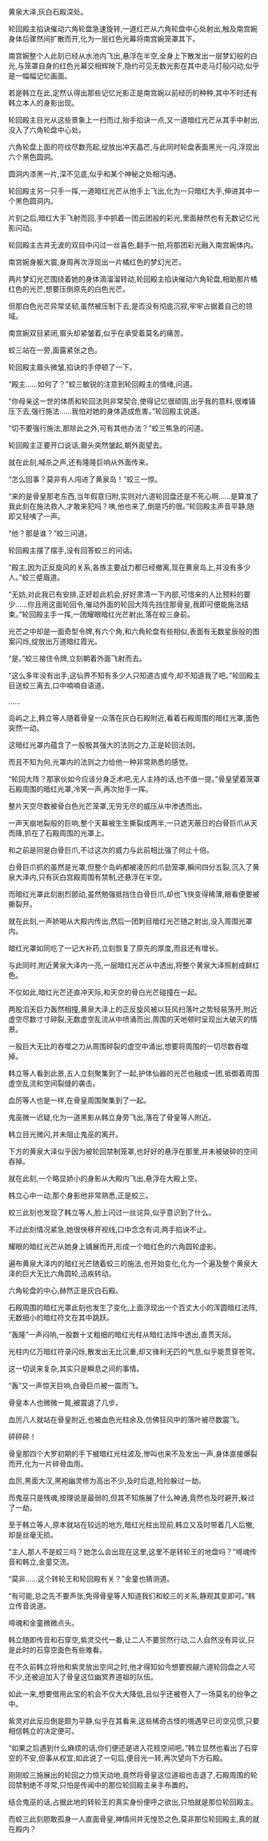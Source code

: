 
黄泉大泽,灰白石殿深处。

轮回殿主掐诀催动六角轮盘急速旋转,一道红芒从六角轮盘中心处射出,触及南宫婉身体后骤然间扩散而开,化为一层红色光幕将南宫婉笼罩其下。

南宫婉整个人此刻已经从水池内飞出,悬浮在半空,全身上下散发出一层梦幻般的白光,与笼罩自身的红色光幕交相辉映下,隐约可见无数光影在其中走马灯般闪动,似乎是一幅幅记忆画面。

若是韩立在此,定然认得出那些记忆光影正是南宫婉以前经历的种种,其中不时还有韩立本人的身影出现。

轮回殿主目光从这些景象上一扫而过,抬手掐诀一点,又一道暗红光芒从其手中射出,没入了六角轮盘中心处。

六角轮盘上面的符纹尽数亮起,绽放出冲天晶芒,与此同时轮盘表面黑光一闪,浮现出六个黑色圆洞。

圆洞内漆黑一片,深不见底,似乎和某个神秘之处相沟通。

轮回殿主另一只手一挥,一道暗红光芒从他手上飞出,化为一只暗红大手,伸进其中一个黑色圆洞内。

片刻之后,暗红大手飞射而回,手中抓着一团云团般的彩光,里面赫然也有无数记忆光影闪动。

轮回殿主古井无波的双目中闪过一丝喜色,翻手一拍,将那团彩光融入南宫婉体内。

南宫婉身躯大震,身周再次浮现出一片橘红色的梦幻光芒。

两片梦幻光芒围绕着她的身体滴溜溜转动,轮回殿主掐诀催动六角轮盘,相助那片橘红色的光芒,想要压倒原先的白色光芒。

但那白色光芒异常坚韧,虽然被压制下去,是否没有彻底沉寂,牢牢占据着自己的领域。

南宫婉双目紧闭,眉头却紧皱着,似乎在承受着莫名的痛苦。

蛟三站在一旁,面露紧张之色。

轮回殿主眉头微皱,掐诀的手停顿了一下。

“殿主……如何了？”蛟三敏锐的注意到轮回殿主的情绪,问道。

“你母亲这一世的体质和轮回法则非常契合,使得记忆很顽固,出乎我的意料,很难镇压下去,强行施法……我怕对她的身体造成危害。”轮回殿主说道。

“切不要强行施法,那除此之外,可有其他办法？”蛟三焦急的问道。

轮回殿主正要开口说话,眉头突然皱起,朝外面望去。

就在此刻,喊杀之声,还有隆隆巨响从外面传来。

“怎么回事？莫非有人闯进了黄泉岛！”蛟三一惊。

“来的是骨皇那老东西,当年假意归附,实则对六道轮回盘还是不死心啊……是算准了我此刻在施法救人,才敢来犯吗？咦,他也来了,倒是巧的很。”轮回殿主声音平静,随即又轻咦了一声。

“他？那是谁？”蛟三问道。

轮回殿主摆了摆手,没有回答蛟三的问话。

“殿主,因为正反旋风的关系,各族主要战力都已经撤离,现在黄泉岛上,并没有多少人。”蛟三蹙眉道。

“无妨,对此我已有安排,正好趁此机会,好好肃清一下内部,可惜来的人比预料的要少……你且用这面轮回令,催动外面的轮回大阵先挡住那骨皇,我即可便能施法结束。”轮回殿主手一挥,一团耀眼暗红光芒射出,落在蛟三身前。

光芒之中却是一面奇型令牌,有六个角,和六角轮盘有些相似,表面有无数星辰般的图案闪烁,绽放出万道暗红霞光。

“是。”蛟三接住令牌,立刻朝着外面飞射而去。

“这么多年没有出手,这仙界不知有多少人只知道古或今,却不知道我了吧。”轮回殿主目送蛟三离去,口中喃喃自语道。

……

岛屿之上,韩立等人随着骨皇一众落在灰白石殿附近,看着石殿周围的暗红光罩,面色突然一动。

这暗红光罩内蕴含了一股极其强大的法则之力,正是轮回法则。

而且不知为何,光罩内的法则之力给他一种非常熟悉的感觉。

“轮回大阵？那家伙如今应该分身乏术吧,无人主持的话,也不值一提。”骨皇望着笼罩石殿周围的暗红光罩,冷笑一声,再次抬手一挥。

整片天空尽数被骨白色光芒笼罩,无穷无尽的威压从中渗透而出。

一声天崩地裂般的巨响,整个天幕被生生撕裂成两半,一只遮天蔽日的白骨巨爪从天而降,抓在了石殿周围的光罩上。

和之前是同是白骨巨爪,不过这次的威力与此前相比强了何止十倍。

白骨巨爪抓的虽然是光罩,但整个岛屿都被凌厉的爪劲笼罩,瞬间四分五裂,沉入了黄泉大泽内,只有灰白宫殿周围有禁制,还悬浮在半空。

而暗红光罩此刻剧烈颤动,虽然勉强抵挡住白骨巨爪,却也飞快变得稀薄,眼看便要被撕裂开。

就在此刻,一声娇喝从大殿内传出,然后一团刺目暗红光芒随之射出,没入周围光罩内。

暗红光罩如同吃了一记大补药,立刻恢复了原先的厚度,而且还有增长。

与此同时,附近黄泉大泽内一亮,一层暗红光芒从中透出,将整个黄泉大泽照射成鲜红色。

不仅如此,暗红光芒还直冲天际,和天空的骨白光芒碰撞在一起。

两股滔天巨力轰然相撞,黄泉大泽上的正反旋风被以狂风扫落叶之势轻易荡开,附近虚空尽数寸寸碎裂,无数虚空乱流从中喷涌而出,周围的天地顿时呈现出大破灭的情景。

一股巨大无比的吞噬之力从周围碎裂的虚空中涌出,想要将周围的一切尽数吞噬掉。

韩立等人看到此景,五人立刻聚集到了一起,护体仙器的光芒也融成一团,抵御着周围虚空乱流和空间裂缝的袭击。

血厉等人也是一样,在骨皇周围聚集到了一起。

鬼巫微一迟疑,化为一道黑影从韩立身旁飞出,落在了骨皇等人附近。

韩立目光微闪,并未阻止鬼巫的离开。

下方的黄泉大泽似乎因为被轮回禁制笼罩,也好好的悬浮在那里,并未被破碎的空间吞掉。

就在此刻,一个略显娇小的身影从大殿内飞出,悬浮在大殿上空。

韩立心中一动,那个身影他非常熟悉,正是蛟三。

蛟三此刻也发现了韩立等人,脸上闪过一丝诧异,似乎意识到了什么。

不过此刻情况紧急,她很快移开视线,口中念念有词,两手掐诀不止。

耀眼的暗红光芒从她身上铺展而开,形成一个暗红色的六角圆轮虚影。

遍布黄泉大泽内的暗红光芒随着蛟三的施法,也开始变化,化为一个遍及整个黄泉大泽的巨大无比六角圆轮,迅疾转动。

六角轮盘的中心,赫然正是灰白石殿。

石殿周围的暗红光罩此刻也发生了变化,上面浮现出一个百丈大小的浑圆暗红法阵,无数细小的暗红符文在其中跳跃。

“轰隆”一声闷响,一股数十丈粗细的暗红光柱从暗红法阵中透出,直贯天际。

光柱内亿万暗红符录闪烁,散发出无比沉重,却又锋利无匹的气息,似乎能贯穿苍穹。

这一切说来复杂,其实只是瞬息之间的事情。

“轰”又一声惊天巨响,白骨巨爪被一震而飞。

骨皇本人也微微一晃,被震退了几步。

血厉八人就站在骨皇附近,也被血色光柱余及,仿佛狂风中的落叶被尽数震飞。

砰砰砰！

骨皇那四个大罗初期的手下被暗红光柱波及,惨叫也来不及发出一声,身体直接爆裂而开,化为一片碎骨血雨。

血厉,黑面大汉,黑袍幽灵修为高出不少,及时后退,险险躲过一劫。

而鬼巫只是残魂,按理说是最弱的,但其不知施展了什么神通,竟然也及时避开,躲过了一劫。

至于韩立等人,原本就站在较远的地方,暗红光柱出现前,韩立又及时带着几人后撤,却是丝毫无损。

“主人,那人不是蛟三吗？她怎么会出现在这里,这里不是转轮王的地盘吗？”啼魂传音和韩立,金童交流。

“莫非……这个转轮王和轮回殿有关？”金童也猜测道。

“有可能,总之先不要声张,免得骨皇等人知道我们和蛟三的关系,静观其变即可。”韩立传音说道。

啼魂和金童微微点头。

韩立随即传音和石穿空,紫灵交代一番,让二人不要贸然行动,二人自然没有异议,只是此时的石穿空面色有些难看。

在不久前韩立将他和紫灵放出空间之时,他才得知如今想要觊觎六道轮回盘之人可不少,还被迫加入了骨皇这位幽冥界道祖的队伍。

如此一来,想要借用此宝的机会不仅大大降低,且似乎还被卷入了一场莫名的纷争之中。

紫灵对此反应倒是颇为平静,似乎在其看来,这些稀奇古怪的境遇早已司空见惯,只要相信韩立的决定便可。

“如果之后遇到什么麻烦的话,你们便还是进入花枝空间吧。”韩立显然也看出了石穿空的不安,但事从权宜,如此说了一句后,便目光一转,再次望向下方石殿。

刚刚蛟三施展出的轮回之力惊天动地,竟然将骨皇这位道祖也击退了,石殿周围的轮回禁制绝不寻常,只怕是传闻中的那位轮回殿主亲手布置的。

结合鬼巫的话,占据此地的转轮王的真实身份便呼之欲出,只怕就是那位轮回殿主。

而蛟三此刻胆敢孤身一人直面骨皇,神情间并无惶恐之色,莫非那位轮回殿主,真的就在殿内？